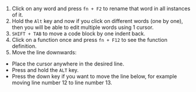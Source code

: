 1. Click on any word and press `fn + F2` to rename that word in all instances of it.
2. Hold the `Alt` key and now if you click on different words (one by one), then you will be able to edit multiple words using 1 cursor.
3. `SHIFT + TAB` to move a code block by one indent back.
4. Click on a function once and press `fn + F12` to see the function definition.
5. Move the line downwards:
- Place the cursor anywhere in the desired line.
- Press and hold the `ALT` key.
- Press the down key if you want to move the line below, for example moving line number 12 to line number 13.
